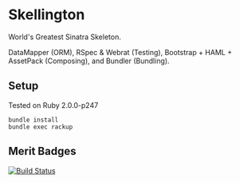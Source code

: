 # Skellington

World's Greatest Sinatra Skeleton.

DataMapper (ORM), RSpec & Webrat (Testing), Bootstrap + HAML + AssetPack
(Composing), and Bundler (Bundling).

## Setup

Tested on Ruby 2.0.0-p247

```
bundle install
bundle exec rackup
```

## Merit Badges

[![Build
Status](https://travis-ci.org/audy/skellington.png?branch=master)](https://travis-ci.org/audy/skellington)
